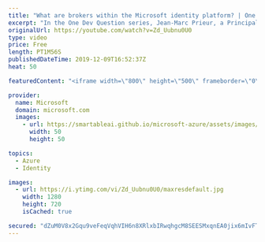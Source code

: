 ```yaml
---
title: "What are brokers within the Microsoft identity platform? | One Dev Question: Jean-Marc Prieur"
excerpt: "In the One Dev Question series, Jean-Marc Prieur, a Principal Program Manager working on the Microsoft identity platform, explains what a broker is and how to use one for Azure Microsoft identity platform developers.   Get more information at: https://docs.microsoft.com/azure/active-directory/develop/"
originalUrl: https://youtube.com/watch?v=Zd_Uubnu0U0
type: video
price: Free
length: PT1M56S
publishedDateTime: 2019-12-09T16:52:37Z
heat: 50

featuredContent: "<iframe width=\"800\" height=\"500\" frameborder=\"0\" src=\"https://www.youtube.com/embed/Zd_Uubnu0U0\" allow=\"accelerometer; autoplay; encrypted-media; gyroscope; picture-in-picture\" allowfullscreen></iframe>"

provider:
  name: Microsoft
  domain: microsoft.com
  images:
    - url: https://smartableai.github.io/microsoft-azure/assets/images/organizations/microsoft.com-50x50.jpg
      width: 50
      height: 50

topics:
  - Azure
  - Identity

images:
  - url: https://i.ytimg.com/vi/Zd_Uubnu0U0/maxresdefault.jpg
    width: 1280
    height: 720
    isCached: true

secured: "dZuM0V8x2Gqu9veFeqVqhVIH6n8XRlxbIRwqhgcM8SEESMxqnEA0jix6mIvFTBTg67jcZf4rGMk1GdNI5Q95sHLc4kYsBiw9hhsEOarK0YgJOZ1goPLjeX2kVzia3PJwdukoHpgRovE+ZDV1BzsHT/k4YaY8EK5CFOmUIP52AP0hueWqjzUF9eCtiqduRH1uOsNhJt71tatzKXDUPcVBn3krT+sLr0rm6h0QnHOyaAyJVlIPrF1rWmAIrj0oUHyak5grSX83agryWXbFmkk4R7+YU16PsT3XaJJBo4ZxOo5Qty59jhG8KFI4+vMmdGLjkUwBGwA/mHIA3AAuHgxBPE6BWJAuQwOQ3AMOdhezUMFTmllLkT/bu+JCi5zKd/S5pNp5es71hjdaO0H57VWQcqVRlhB2K9LguSKjQIvuzAA=;6z21AniELmFXMSyg3ZLL0A=="
---
```


